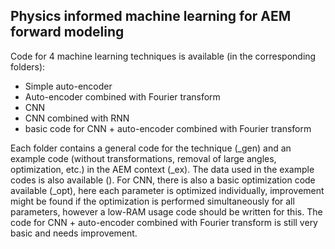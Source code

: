 ## Physics informed machine learning for AEM forward modeling

Code for 4 machine learning techniques is available (in the corresponding folders):
- Simple auto-encoder
- Auto-encoder combined with Fourier transform
- CNN
- CNN combined with RNN
- basic code for CNN + auto-encoder combined with Fourier transform

Each folder contains a general code for the technique (_gen) and an example code (without transformations, removal of large angles, optimization, etc.) in the AEM context (_ex).
The data used in the example codes is also available ().
For CNN, there is also a basic optimization code available (_opt), here each parameter is optimized individually, improvement might be found if the optimization is performed simultaneously for all parameters, however a low-RAM usage code should be written for this.
The code for CNN + auto-encoder combined with Fourier transform is still very basic and needs improvement.
